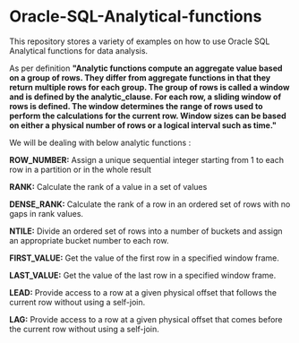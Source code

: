 # Oracle-SQL-Analytical-functions
This repository stores a variety of examples on how to use Oracle SQL Analytical functions for data analysis.

As per definition **"Analytic functions compute an aggregate value based on a group of rows. They differ from aggregate functions in that they return multiple rows for each group. The group of rows is called a window and is defined by the analytic_clause. For each row, a sliding window of rows is defined. The window determines the range of rows used to perform the calculations for the current row. Window sizes can be based on either a physical number of rows or a logical interval such as time."**

We will be dealing with below analytic functions :

**ROW_NUMBER:**	Assign a unique sequential integer starting from 1 to each row in a partition or in the whole result

**RANK:**	Calculate the rank of a value in a set of values

**DENSE_RANK:**	Calculate the rank of a row in an ordered set of rows with no gaps in rank values.

**NTILE:**	Divide an ordered set of rows into a number of buckets and assign an appropriate bucket number to each row.

**FIRST_VALUE:**	Get the value of the first row in a specified window frame.

**LAST_VALUE:**	Get the value of the last row in a specified window frame.

**LEAD:**	Provide access to a row at a given physical offset that follows the current row without using a self-join.

**LAG:**	Provide access to a row at a given physical offset that comes before the current row without using a self-join.

